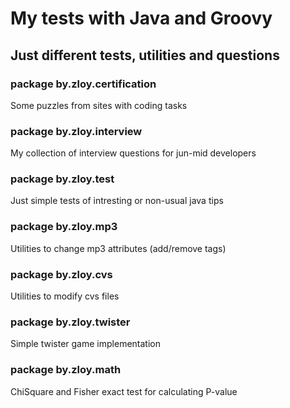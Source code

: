 My tests with Java and Groovy
============

## Just different tests, utilities and questions

### package by.zloy.certification
Some puzzles from sites with coding tasks 

### package by.zloy.interview
My collection of interview questions for jun-mid developers

### package by.zloy.test
Just simple tests of intresting or non-usual java tips

### package by.zloy.mp3
Utilities to change mp3 attributes (add/remove tags)

### package by.zloy.cvs
Utilities to modify cvs files

### package by.zloy.twister
Simple twister game implementation

### package by.zloy.math
ChiSquare and Fisher exact test for calculating P-value